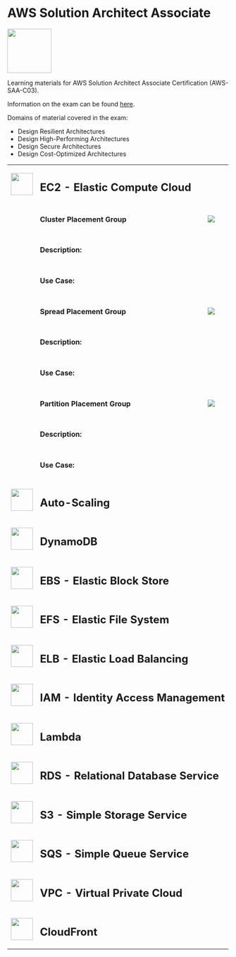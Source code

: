 # AWS Solution Architect Associate
<img src="https://images.credly.com/images/0e284c3f-5164-4b21-8660-0d84737941bc/twitter_thumb_201604_image.png" width="100" />

Learning materials for AWS Solution Architect Associate Certification (AWS-SAA-C03).

Information on the exam can be found [here](https://aws.amazon.com/certification/certified-solutions-architect-associate/).

Domains of material covered in the exam: 
* Design Resilient Architectures
* Design High-Performing Architectures
* Design Secure Architectures
* Design Cost-Optimized Architectures

<table>
<!--     <thead>
        <tr>
            <th>Icon</th>
            <th>Name</th>
            <th>Description</th>
        </tr>
    </thead> -->
    <tbody>
        <tr>
            <td colspan=1><img src="https://github.com/cgrundman/aws-saa-c03/blob/main/icons/EC2.png" width="50"/></td>
            <td colspan=2><h2>EC2 - Elastic Compute Cloud</h2></td>
        </tr>
        <tr>
            <td></td>
            <td><h4>Cluster Placement Group</h4></td>
            <td><img src="https://github.com/cgrundman/aws-saa-c03/blob/main/images/cluster_placement_group.jpg"/></td>
        </tr>
        <tr>
            <td></td>
            <td><h4>Description:</h4></td>
            <td></td>
        </tr>
        <tr>
            <td></td>
            <td><h4>Use Case:</h4></td>
            <td></td>
        </tr>
        <tr>
            <td></td>
            <td><h4>Spread Placement Group</h4></td>
            <td><img src="https://github.com/cgrundman/aws-saa-c03/blob/main/images/spread_placement_group.jpg"/></td>
        </tr>
        <tr>
            <td></td>
            <td><h4>Description:</h4></td>
            <td></td>
        </tr>
        <tr>
            <td></td>
            <td><h4>Use Case:</h4></td>
            <td></td>
        </tr>
        <tr>
            <td></td>
            <td><h4>Partition Placement Group</h4></td>
            <td><img src="https://github.com/cgrundman/aws-saa-c03/blob/main/images/partition_placement_group.png"/></td>
        </tr>
        <tr>
            <td></td>
            <td><h4>Description:</h4></td>
            <td></td>
        </tr>
        <tr>
            <td></td>
            <td><h4>Use Case:</h4></td>
            <td></td>
        </tr>
        <tr>
            <td colspan=1><img src="https://github.com/cgrundman/aws-saa-c03/blob/main/icons/Auto-Scaling.png" width="50"/></td>
            <td colspan=2><h2>Auto-Scaling</h2></td>
        </tr>
        <tr>
            <td colspan=1><img src="https://github.com/cgrundman/aws-saa-c03/blob/main/icons/DynamoDB.png" width="50"/></td>
            <td colspan=2><h2>DynamoDB</h2></td>
        </tr>
        <tr>
            <td colspan=1><img src="https://github.com/cgrundman/aws-saa-c03/blob/main/icons/EBS.png" width="50"/></td>
            <td colspan=2><h2>EBS - Elastic Block Store</h2></td>
        </tr>
        <tr>
            <td colspan=1><img src="https://github.com/cgrundman/aws-saa-c03/blob/main/icons/EFS.png" width="50"/></td>
            <td colspan=2><h2>EFS - Elastic File System</h2></td>
        </tr>
        <tr>
            <td colspan=1><img src="https://github.com/cgrundman/aws-saa-c03/blob/main/icons/ELB.png" width="50"/></td>
            <td colspan=2><h2>ELB - Elastic Load Balancing</h2></td>
        </tr>
        <tr>
            <td colspan=1><img src="https://github.com/cgrundman/aws-saa-c03/blob/main/icons/IAM.png" width="50"/></td>
            <td colspan=2><h2>IAM - Identity Access Management</h2></td>
        </tr>
        <tr>
            <td colspan=1><img src="https://github.com/cgrundman/aws-saa-c03/blob/main/icons/Lambda.png" width="50"/></td>
            <td colspan=2><h2>Lambda</h2></td>
        </tr>
        <tr>
            <td colspan=1><img src="https://github.com/cgrundman/aws-saa-c03/blob/main/icons/RDS.png" width="50"/></td>
            <td colspan=2><h2>RDS - Relational Database Service</h2></td>
        </tr>
        <tr>
            <td colspan=1><img src="https://github.com/cgrundman/aws-saa-c03/blob/main/icons/S3.png" width="50"/></td>
            <td colspan=2><h2>S3 - Simple Storage Service</h2></td>
        </tr>
        <tr>
            <td colspan=1><img src="https://github.com/cgrundman/aws-saa-c03/blob/main/icons/SQS.png" width="50"/></td>
            <td colspan=2><h2>SQS - Simple Queue Service</h2></td>
        </tr>
        <tr>
            <td colspan=1><img src="https://github.com/cgrundman/aws-saa-c03/blob/main/icons/VPC.png" width="50"/></td>
            <td colspan=2><h2>VPC - Virtual Private Cloud</h2></td>
        </tr>
        <tr>
            <td colspan=1><img src="https://github.com/cgrundman/aws-saa-c03/blob/main/icons/CloudFront.png" width="50"/></td>
            <td colspan=2><h2>CloudFront</h2></td>
        </tr>
    </tbody>
</table>
